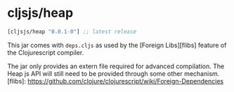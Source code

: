 # cljsjs/heap
[](dependency)
```clojure
[cljsjs/heap "0.0.1-0"] ;; latest release
```
[](/dependency)

This jar comes with `deps.cljs` as used by the [Foreign Libs][flibs] feature
of the Clojurescript compiler.

The jar only provides an extern file required for advanced compilation.
The Heap js API will still need to be provided through some other mechanism.
[flibs]: https://github.com/clojure/clojurescript/wiki/Foreign-Dependencies

